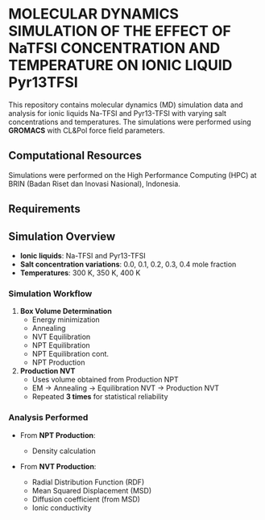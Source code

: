 # MOLECULAR DYNAMICS SIMULATION OF THE EFFECT OF NaTFSI CONCENTRATION AND TEMPERATURE ON IONIC LIQUID Pyr13TFSI 
This repository contains molecular dynamics (MD) simulation data and analysis 
for ionic liquids Na-TFSI and Pyr13-TFSI with varying salt concentrations and temperatures.
The simulations were performed using **GROMACS** with CL&Pol force field parameters.

## Computational Resources
Simulations were performed on the High Performance Computing (HPC) at BRIN (Badan Riset dan Inovasi Nasional), Indonesia.

## Requirements


## Simulation Overview
- **Ionic liquids**: Na-TFSI and Pyr13-TFSI  
- **Salt concentration variations**: 0.0, 0.1, 0.2, 0.3, 0.4 mole fraction  
- **Temperatures**: 300 K, 350 K, 400 K

### Simulation Workflow
1. **Box Volume Determination**
   - Energy minimization
   - Annealing
   - NVT Equilibration
   - NPT Equilibration
   - NPT Equilibration cont.
   - NPT Production
2. **Production NVT**
   - Uses volume obtained from Production NPT
   - EM → Annealing → Equilibration NVT → Production NVT  
   - Repeated **3 times** for statistical reliability
  
  ### Analysis Performed
- From **NPT Production**:
  - Density calculation

- From **NVT Production**:
  - Radial Distribution Function (RDF)
  - Mean Squared Displacement (MSD)
  - Diffusion coefficient (from MSD)
  - Ionic conductivity
